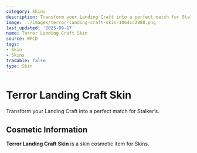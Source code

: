 ```yaml
---
category: Skins
description: Transform your Landing Craft into a perfect match for Stalker’s.
image: ../images/terror-landing-craft-skin-1064cc2980.png
last_updated: '2025-09-17'
name: Terror Landing Craft Skin
source: WFCD
tags:
- Skin
- Skins
tradable: false
type: Skin
---
```


# Terror Landing Craft Skin

Transform your Landing Craft into a perfect match for Stalker’s.

## Cosmetic Information

**Terror Landing Craft Skin** is a skin cosmetic item for Skins.

